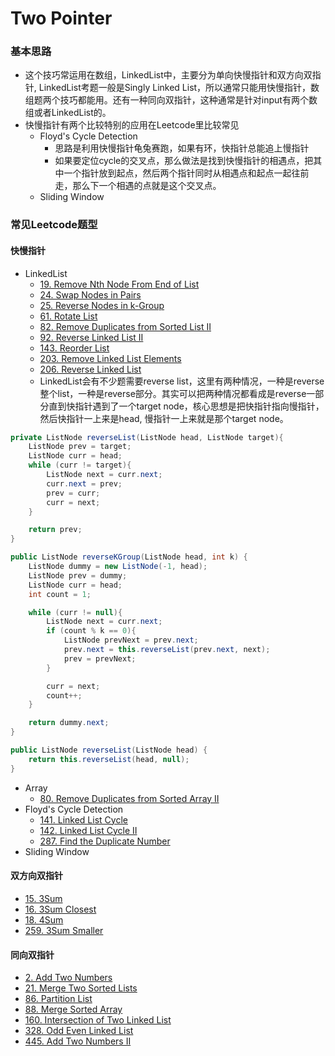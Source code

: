 # Two Pointer

### 基本思路

* 这个技巧常运用在数组，LinkedList中，主要分为单向快慢指针和双方向双指针, LinkedList考题一般是Singly Linked List，所以通常只能用快慢指针，数组题两个技巧都能用。还有一种同向双指针，这种通常是针对input有两个数组或者LinkedList的。
* 快慢指针有两个比较特别的应用在Leetcode里比较常见
  * Floyd's Cycle Detection
    * 思路是利用快慢指针龟兔赛跑，如果有环，快指针总能追上慢指针
    * 如果要定位cycle的交叉点，那么做法是找到快慢指针的相遇点，把其中一个指针放到起点，然后两个指针同时从相遇点和起点一起往前走，那么下一个相遇的点就是这个交叉点。
  * Sliding Window

### 常见Leetcode题型

#### 快慢指针

* LinkedList
  * [19. Remove Nth Node From End of List](https://leetcode.com/problems/remove-nth-node-from-end-of-list)
  * [24. Swap Nodes in Pairs](https://leetcode.com/problems/swap-nodes-in-pairs)
  * [25. Reverse Nodes in k-Group](https://leetcode.com/problems/reverse-nodes-in-k-group)
  * [61. Rotate List](https://leetcode.com/problems/rotate-list)
  * [82. Remove Duplicates from Sorted List II](https://leetcode.com/problems/remove-duplicates-from-sorted-list-ii)
  * [92. Reverse Linked List II](https://leetcode.com/problems/reverse-linked-list-ii)
  * [143. Reorder List](https://leetcode.com/problems/reorder-list)
  * [203. Remove Linked List Elements](https://leetcode.com/problems/remove-linked-list-elements)
  * [206. Reverse Linked List](https://leetcode.com/problems/reverse-linked-list)
  * LinkedList会有不少题需要reverse list，这里有两种情况，一种是reverse整个list，一种是reverse部分。其实可以把两种情况都看成是reverse一部分直到快指针遇到了一个target node，核心思想是把快指针指向慢指针，然后快指针一上来是head, 慢指针一上来就是那个target node。

```java
private ListNode reverseList(ListNode head, ListNode target){
    ListNode prev = target;
    ListNode curr = head;
    while (curr != target){
        ListNode next = curr.next;
        curr.next = prev;
        prev = curr;
        curr = next;
    }

    return prev;
}
```

```java
public ListNode reverseKGroup(ListNode head, int k) {
    ListNode dummy = new ListNode(-1, head);
    ListNode prev = dummy;
    ListNode curr = head;
    int count = 1;

    while (curr != null){
        ListNode next = curr.next;
        if (count % k == 0){
            ListNode prevNext = prev.next;
            prev.next = this.reverseList(prev.next, next);
            prev = prevNext;
        }

        curr = next;
        count++;
    }

    return dummy.next;
}
```

```java
public ListNode reverseList(ListNode head) {
    return this.reverseList(head, null);
}
```

* Array
  * [80. Remove Duplicates from Sorted Array II](https://leetcode.com/problems/remove-duplicates-from-sorted-array-ii)
* Floyd's Cycle Detection
  * [141. Linked List Cycle](https://leetcode.com/problems/linked-list-cycle)
  * [142. Linked List Cycle II](https://leetcode.com/problems/linked-list-cycle-ii)
  * [287. Find the Duplicate Number](https://leetcode.com/problems/find-the-duplicate-number)
* Sliding Window

#### 双方向双指针

* [15. 3Sum](https://leetcode.com/problems/3sum)
* [16. 3Sum Closest](https://leetcode.com/problems/3sum-closest)
* [18. 4Sum](https://leetcode.com/problems/4sum)
* [259. 3Sum Smaller](https://leetcode.com/problems/3sum-smaller)

#### 同向双指针

* [2. Add Two Numbers](https://leetcode.com/problems/add-two-numbers)
* [21. Merge Two Sorted Lists](https://leetcode.com/problems/merge-two-sorted-lists)
* [86. Partition List](https://leetcode.com/problems/partition-list)
* [88. Merge Sorted Array](https://leetcode.com/problems/merge-sorted-array)
* [160. Intersection of Two Linked List](https://leetcode.com/problems/intersection-of-two-linked-lists)
* [328. Odd Even Linked List](https://leetcode.com/problems/odd-even-linked-list)
* [445. Add Two Numbers II](https://leetcode.com/problems/add-two-numbers-ii)

